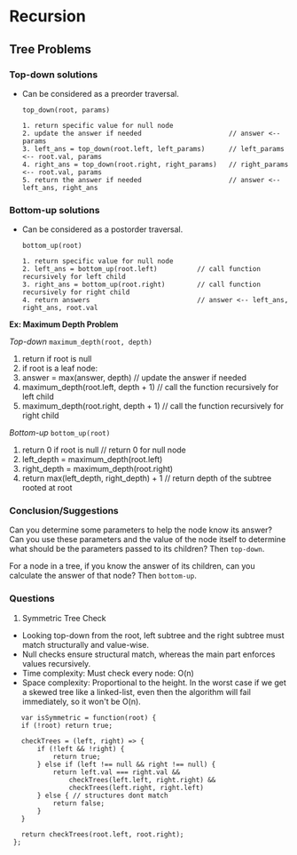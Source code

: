 # Recursion

## Tree Problems

### Top-down solutions
* Can be considered as a preorder traversal. 

  `top_down(root, params)`
  ```
  1. return specific value for null node
  2. update the answer if needed                      // answer <-- params
  3. left_ans = top_down(root.left, left_params)      // left_params <-- root.val, params
  4. right_ans = top_down(root.right, right_params)   // right_params <-- root.val, params 
  5. return the answer if needed                      // answer <-- left_ans, right_ans
  ```
  
### Bottom-up solutions
* Can be considered as a postorder traversal. 


  `bottom_up(root)`
  ```
  1. return specific value for null node
  2. left_ans = bottom_up(root.left)          // call function recursively for left child
  3. right_ans = bottom_up(root.right)        // call function recursively for right child
  4. return answers                           // answer <-- left_ans, right_ans, root.val
  ```

**Ex: Maximum Depth Problem**

*Top-down*
`maximum_depth(root, depth)`
1. return if root is null
2. if root is a leaf node:
3. answer = max(answer, depth)         // update the answer if needed
4. maximum_depth(root.left, depth + 1)      // call the function recursively for left child
5. maximum_depth(root.right, depth + 1)     // call the function recursively for right child

*Bottom-up*
`bottom_up(root)`
1. return 0 if root is null                 // return 0 for null node
2. left_depth = maximum_depth(root.left)
3. right_depth = maximum_depth(root.right)
4. return max(left_depth, right_depth) + 1  // return depth of the subtree rooted at root

### Conclusion/Suggestions
Can you determine some parameters to help the node know its answer? 
Can you use these parameters and the value of the node itself to determine what should be the parameters passed to its children?
Then `top-down`.

For a node in a tree, if you know the answer of its children, can you calculate the answer of that node? Then `bottom-up`.

### Questions
1. Symmetric Tree Check
  * Looking top-down from the root, left subtree and the right subtree must match structurally and value-wise.
  * Null checks ensure structural match, whereas the main part enforces values recursively.
  * Time complexity: Must check every node: O(n)
  * Space complexity: Proportional to the height. In the worst case if we get a skewed tree like a linked-list, even then the algorithm will fail immediately, so it won't be O(n).
 ``` 
    var isSymmetric = function(root) {
    if (!root) return true;
    
    checkTrees = (left, right) => {
        if (!left && !right) {
            return true;
        } else if (left !== null && right !== null) {
            return left.val === right.val &&
                checkTrees(left.left, right.right) &&
                checkTrees(left.right, right.left)
        } else { // structures dont match
            return false;
        }
    }
    
    return checkTrees(root.left, root.right);
  }; 
  ```
  
